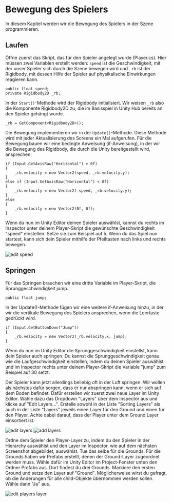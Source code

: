 # Bewegung des Spielers
In diesem Kapitel werden wir die Bewegung des Spielers  in der Szene programmieren. 

## Laufen
Öffne zuerst das Skript, das für den Spieler angelegt wurde (Player.cs). Hier müssen zwei Variablen erstellt werden: `speed` ist die Geschwindigkeit, mit der unser Spieler sich durch die Szene bewegen wird und `_rb` ist der Rigidbody, mit dessen Hilfe der Spieler auf physikalische Einwirkungen reagieren kann. 

```
public float speed;    
private Rigidbody2D _rb;
```

In der `Start()`-Methode wird der Rigidbody initialisiert. Wir weisen `_rb` also die Komponente Rigidbody2D zu, die im Basisspiel in Unity Hub bereits an den Spieler gehängt wurde.

```
_rb = GetComponent<Rigidbody2D>();
```

Die Bewegung implementieren wir in der `Update()`-Methode. Diese Methode wird mit jeder Aktualisierung des Screens ein Mal aufgerufen. 
Für die Bewegung bauen wir eine bedingte Anweisung (if-Anweisung), in der wir die Bewegung des Rigidbody, die durch die Unity bereitgestellt wird, ansprechen.

```
if (Input.GetAxisRaw("Horizontal") > 0f)
{
    _rb.velocity = new Vector2(speed, _rb.velocity.y);
}
else if (Input.GetAxisRaw("Horizontal") < 0f)
{
    _rb.velocity = new Vector2(-speed, _rb.velocity.y);
}
else
{
    _rb.velocity = new Vector2(0f, 0f);
}
```

Wenn du nun im Unity Editor deinen Spieler auswählst, kannst du rechts im Inspector unter deinem Player-Skript die gewünschte Geschwindigkeit "speed" einstellen. Setze sie zum Beispiel auf 5. Wenn du das Spiel nun startest, kann sich dein Spieler mithilfe der Pfeiltasten nach links und rechts bewegen. 

![edit speed](https://user-images.githubusercontent.com/75975986/122826402-5fb46880-d2e3-11eb-83d0-96a0bf2aa350.png "Edit player speed")

## Springen
Für das Springen brauchen wir eine dritte Variable im Player-Skript, die Sprunggeschwindigkeit jump.

```
public float jump;
```

In der Update()-Methode fügen wir eine weitere if-Anweisung hinzu, in der wir die vertikale Bewegung des Spielers ansprechen, wenn die Leertaste gedrückt wird.

```
if (Input.GetButtonDown("Jump"))
{
    _rb.velocity = new Vector2(_rb.velocity.x, jump);
}
```

Wenn du nun im Unity Editor die Sprunggeschwindigkeit einstellst, kann dein Spieler auch springen. Du kannst die Sprunggeschwindigkeit genau wie die Laufgeschwindigkeit einstellen, indem du deinen Spieler auswählst und im Inspector rechts unter deinem Player-Skript die Variable "jump" zum Beispiel auf 30 setzt. 

Der Spieler kann jetzt allerdings beliebig oft in der Luft springen. Wir wollen als nächstes dafür sorgen, dass er nur abspringen kann, wenn er sich auf dem Boden befindet. Dafür erstellen wir zuerst zwei neue Layer im Unity Editor. Wähle dazu das Dropdown "Layers" über dem Inspector aus und klicke auf "Edit Layers...". Erstelle sowohl in der Liste "Sorting Layers" als auch in der Liste "Layers" jeweils einen Layer für den Ground und einen für den Player. Achte dabei darauf, dass der Player unter dem Ground Layer einsortiert ist.

![edit layers](https://user-images.githubusercontent.com/75975986/122826414-6511b300-d2e3-11eb-9ddc-e68373c2c766.png "Edit layers") ![add layers](https://user-images.githubusercontent.com/75975986/122827711-00efee80-d2e5-11eb-8e23-ec234a2111e9.png "Add layers")

Ordne dem Spieler den Player-Layer zu, indem du den Spieler in der Hierarchy auswählst und den Layer im Inspector, wie auf dem nächsten Screenshot abgebildet, auswählst. Tue das selbe für die Grounds. Für die Grounds haben wir Prefabs erstellt, denen der Ground-Layer zugeordnet werden muss. Wähle dafür im Unity Editor im Project-Fenster unten den Ordner Prefabs aus. Dort findest du drei Grounds. Markiere den ersten Ground und setze den Layer auf "Ground". Möglicherweise wirst du gefragt, ob die Änderungen für alle child-Objekte übernommen werden sollen. Wähle dann "Ja" aus.

![edit players layer](https://user-images.githubusercontent.com/75975986/122829276-182fdb80-d2e7-11eb-8b96-a3fddf0d8c69.png "Edit the players layer")